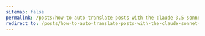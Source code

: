 ```yaml
---
sitemap: false
permalink: /posts/how-to-auto-translate-posts-with-the-claude-3.5-sonnet-api-2/
redirect_to: /posts/how-to-auto-translate-posts-with-the-claude-sonnet-4-api-2/
---
```

